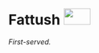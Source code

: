# Fattush <img width="53" height="33" src="https://user-images.githubusercontent.com/76262756/102717353-7228f780-42ea-11eb-8e40-f6470ea189de.png">

*First-served.*

